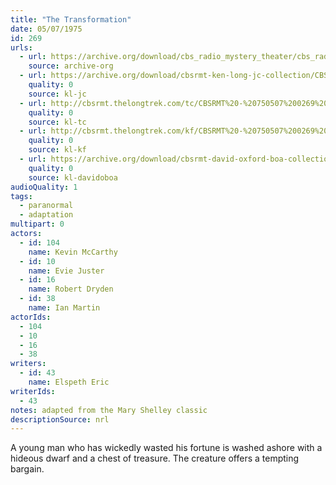 ```yaml
---
title: "The Transformation"
date: 05/07/1975
id: 269
urls: 
  - url: https://archive.org/download/cbs_radio_mystery_theater/cbs_radio_mystery_theater-0251-0300.zip/cbs_radio_mystery_theater-0251-0300%2Fcbsrmt_0269_the_transformation.mp3
    source: archive-org
  - url: https://archive.org/download/cbsrmt-ken-long-jc-collection/CBSRMT - 750507 0269 Transformation vbr oz_jc.mp3
    quality: 0
    source: kl-jc
  - url: http://cbsrmt.thelongtrek.com/tc/CBSRMT%20-%20750507%200269%20The%20Transformation_tc.mp3
    quality: 0
    source: kl-tc
  - url: http://cbsrmt.thelongtrek.com/kf/CBSRMT%20-%20750507%200269%20The%20Transformation_kf.mp3
    quality: 0
    source: kl-kf
  - url: https://archive.org/download/cbsrmt-david-oxford-boa-collection/CBSRMT-750507-0269-The-Transformation-(64-44)_kf-{BoA}.mp3
    quality: 0
    source: kl-davidoboa
audioQuality: 1
tags: 
  - paranormal
  - adaptation
multipart: 0
actors:  
  - id: 104
    name: Kevin McCarthy  
  - id: 10
    name: Evie Juster  
  - id: 16
    name: Robert Dryden  
  - id: 38
    name: Ian Martin
actorIds:  
  - 104  
  - 10  
  - 16  
  - 38
writers:  
  - id: 43
    name: Elspeth Eric
writerIds:  
  - 43
notes: adapted from the Mary Shelley classic
descriptionSource: nrl
---
```

A young man who has wickedly wasted his fortune is washed ashore with a hideous dwarf and a chest of treasure. The creature offers a tempting bargain.